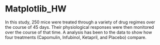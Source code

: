 # Matplotlib_HW
In this study, 250 mice were treated through a variety of drug regimes over the course of 45 days. Their physiological responses were then monitored over the course of that time. A analysis has been to  the data to show how four treatments (Capomulin, Infubinol, Ketapril, and Placebo) compare.
